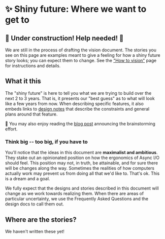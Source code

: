 # ✨ Shiny future: Where we want to get to

## 🚧 Under construction! Help needed! 🚧

We are still in the process of drafting the vision document. The stories you see on this page are examples meant to give a feeling for how a shiny future story looks; you can expect them to change. See the ["How to vision"][htv] page for instructions and details.

[htv]: ./how_to_vision.md

## What it this

The "shiny future" is here to tell you what we are trying to build over the next 2 to 3 years. That is, it presents our "best guess" as to what will look like a few years from now. When describing specific features, it also embeds links to [design notes] that describe the constraints and general plans around that feature.

🧐 You may also enjoy reading the [blog post] announcing the brainstorming effort.

[design notes]: ../design_notes.md
[blog post]: https://blog.rust-lang.org/2021/04/14/async-vision-doc-shiny-future.html

### Think big -- too big, if you have to

You'll notice that the ideas in this document are **maximalist and ambitious**. They stake out an opinionated position on how the ergonomics of Async I/O should feel. This position may not, in truth, be attainable, and for sure there will be changes along the way. Sometimes the realities of how computers actually work may prevent us from doing all that we'd like to. That's ok. This is a dream and a goal.

We fully expect that the designs and stories described in this document will change as we work towards realizing them. When there are areas of particular uncertainty, we use the Frequently Asked Questions and the design docs to call them out.

## Where are the stories?

We haven't written these yet!
